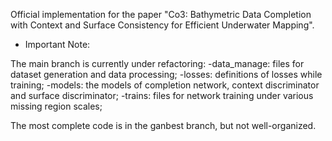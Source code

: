 Official implementation for the paper "Co3: Bathymetric Data Completion with Context and Surface Consistency for Efficient Underwater Mapping".

* Important Note:

The main branch is currently under refactoring:
  -data_manage: files for dataset generation and data processing;
  -losses: definitions of losses while training;
  -models: the models of completion network, context discriminator and surface discriminator;
  -trains: files for network training under various missing region scales;
  
The most complete code is in the ganbest branch, but not well-organized.

